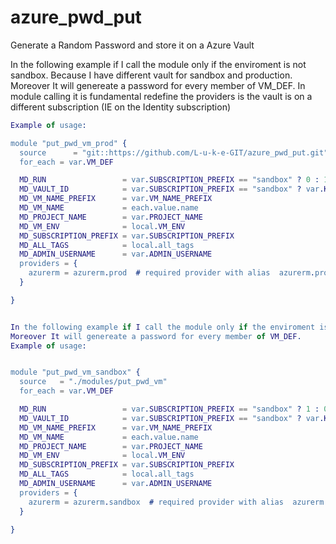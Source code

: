 # azure_pwd_put
Generate a Random Password and store it on a Azure Vault

In the following example if I call the module only if the enviroment is not sandbox. Because I have different vault for sandbox and production. 
Moreover It will genereate a password for every member of VM_DEF. 
In module calling it is fundamental redefine the providers is the vault is on a different subscription (IE on the Identity subscription)

```erlang
Example of usage:

module "put_pwd_vm_prod" {
  source      = "git::https://github.com/L-u-k-e-GIT/azure_pwd_put.git"
  for_each = var.VM_DEF

  MD_RUN                 = var.SUBSCRIPTION_PREFIX == "sandbox" ? 0 : 1 ## run only if 
  MD_VAULT_ID            = var.SUBSCRIPTION_PREFIX == "sandbox" ? var.KEY_VAULT_SANDBOX : var.KEY_VAULT_PROD
  MD_VM_NAME_PREFIX      = var.VM_NAME_PREFIX
  MD_VM_NAME             = each.value.name
  MD_PROJECT_NAME        = var.PROJECT_NAME
  MD_VM_ENV              = local.VM_ENV
  MD_SUBSCRIPTION_PREFIX = var.SUBSCRIPTION_PREFIX
  MD_ALL_TAGS            = local.all_tags
  MD_ADMIN_USERNAME      = var.ADMIN_USERNAME
  providers = {
    azurerm = azurerm.prod  # required provider with alias  azurerm.prod defined
  }

}


In the following example if I call the module only if the enviroment is sandbox. Because I have different vault for sandbox and production. 
Moreover It will genereate a password for every member of VM_DEF.
Example of usage:


module "put_pwd_vm_sandbox" {
  source   = "./modules/put_pwd_vm"
  for_each = var.VM_DEF

  MD_RUN                 = var.SUBSCRIPTION_PREFIX == "sandbox" ? 1 : 0
  MD_VAULT_ID            = var.SUBSCRIPTION_PREFIX == "sandbox" ? var.KEY_VAULT_SANDBOX : var.KEY_VAULT_PROD
  MD_VM_NAME_PREFIX      = var.VM_NAME_PREFIX
  MD_VM_NAME             = each.value.name
  MD_PROJECT_NAME        = var.PROJECT_NAME
  MD_VM_ENV              = local.VM_ENV
  MD_SUBSCRIPTION_PREFIX = var.SUBSCRIPTION_PREFIX
  MD_ALL_TAGS            = local.all_tags
  MD_ADMIN_USERNAME      = var.ADMIN_USERNAME
  providers = {
    azurerm = azurerm.sandbox  # required provider with alias  azurerm.sandbox defined
  }

}
```
